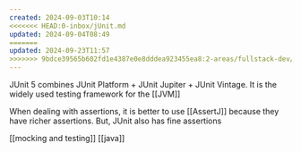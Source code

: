 ```yaml
---
created: 2024-09-03T10:14
<<<<<<< HEAD:0-inbox/jUnit.md
updated: 2024-09-04T08:49
=======
updated: 2024-09-23T11:57
>>>>>>> 9bdce39565b602fd1e4387e0e8dddea923455ea8:2-areas/fullstack-dev/Java/jUnit.md
---
```

JUnit 5 combines JUnit Platform + JUnit Jupiter + JUnit Vintage. It is the widely used testing framework for the [[JVM]]

When dealing with assertions, it is better to use [[AssertJ]] because they have richer assertions. But, JUnit also has fine assertions 

[[mocking and testing]] [[java]]